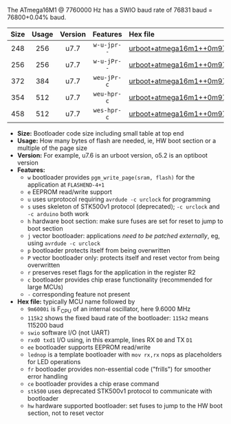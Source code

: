 The ATmega16M1 @ 7760000 Hz has a SWIO baud rate of 76831 baud = 76800+0.04% baud.

|Size|Usage|Version|Features|Hex file|
|:-:|:-:|:-:|:-:|:--|
|248|256|u7.7|`w-u-jpr--`|[urboot+atmega16m1++0m9700i++++9k6_swio_rxd4_txd3_lednop.hex](https://raw.githubusercontent.com/stefanrueger/urboot.hex/main/mcus/atmega16m1/internal_oscillator/fint++0m9700_Hz/br++++9k6_bps/urboot+atmega16m1++0m9700i++++9k6_swio_rxd4_txd3_lednop.hex)|
|256|256|u7.7|`w-u-jPr--`|[urboot+atmega16m1++0m9700i++++9k6_swio_rxd4_txd3.hex](https://raw.githubusercontent.com/stefanrueger/urboot.hex/main/mcus/atmega16m1/internal_oscillator/fint++0m9700_Hz/br++++9k6_bps/urboot+atmega16m1++0m9700i++++9k6_swio_rxd4_txd3.hex)|
|372|384|u7.7|`weu-jPr-c`|[urboot+atmega16m1++0m9700i++++9k6_swio_rxd4_txd3_ee_lednop_fr_ce.hex](https://raw.githubusercontent.com/stefanrueger/urboot.hex/main/mcus/atmega16m1/internal_oscillator/fint++0m9700_Hz/br++++9k6_bps/urboot+atmega16m1++0m9700i++++9k6_swio_rxd4_txd3_ee_lednop_fr_ce.hex)|
|354|512|u7.7|`weu-hpr-c`|[urboot+atmega16m1++0m9700i++++9k6_swio_rxd4_txd3_ee_lednop_fr_ce_hw.hex](https://raw.githubusercontent.com/stefanrueger/urboot.hex/main/mcus/atmega16m1/internal_oscillator/fint++0m9700_Hz/br++++9k6_bps/urboot+atmega16m1++0m9700i++++9k6_swio_rxd4_txd3_ee_lednop_fr_ce_hw.hex)|
|458|512|u7.7|`wes-hpr-c`|[urboot+atmega16m1++0m9700i++++9k6_swio_rxd4_txd3_ee_lednop_fr_ce_stk500_hw.hex](https://raw.githubusercontent.com/stefanrueger/urboot.hex/main/mcus/atmega16m1/internal_oscillator/fint++0m9700_Hz/br++++9k6_bps/urboot+atmega16m1++0m9700i++++9k6_swio_rxd4_txd3_ee_lednop_fr_ce_stk500_hw.hex)|

- **Size:** Bootloader code size including small table at top end
- **Usage:** How many bytes of flash are needed, ie, HW boot section or a multiple of the page size
- **Version:** For example, u7.6 is an urboot version, o5.2 is an optiboot version
- **Features:**
  + `w` bootloader provides `pgm_write_page(sram, flash)` for the application at `FLASHEND-4+1`
  + `e` EEPROM read/write support
  + `u` uses urprotocol requiring `avrdude -c urclock` for programming
  + `s` uses skeleton of STK500v1 protocol (deprecated); `-c urclock` and `-c arduino` both work
  + `h` hardware boot section: make sure fuses are set for reset to jump to boot section
  + `j` vector bootloader: applications *need to be patched externally*, eg, using `avrdude -c urclock`
  + `p` bootloader protects itself from being overwritten
  + `P` vector bootloader only: protects itself and reset vector from being overwritten
  + `r` preserves reset flags for the application in the register R2
  + `c` bootloader provides chip erase functionality (recommended for large MCUs)
  + `-` corresponding feature not present
- **Hex file:** typically MCU name followed by
  + `9m6000i` is F<sub>CPU</sub> of an internal oscillator, here 9.6000 MHz
  + `115k2` shows the fixed baud rate of the bootloader: `115k2` means 115200 baud
  + `swio` software I/O (not UART)
  + `rxd0 txd1` I/O using, in this example, lines RX `D0` and TX `D1`
  + `ee` bootloader supports EEPROM read/write
  + `lednop` is a template bootloader with `mov rx,rx` nops as placeholders for LED operations
  + `fr` bootloader provides non-essential code ("frills") for smoother error handling
  + `ce` bootloader provides a chip erase command
  + `stk500` uses deprecated STK500v1 protocol to communicate with bootloader
  + `hw` hardware supported bootloader: set fuses to jump to the HW boot section, not to reset vector
